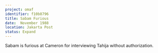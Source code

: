 ```yaml
---
project: omaf
identifier: f10b8796
title: Sabam Furious
date:  November 1988
location: Jakarta Post
status: Expand
---
```


Sabam is furious at Cameron for interviewing Tahija without
authorization.

